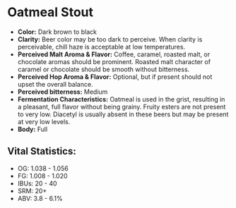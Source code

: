 # Oatmeal Stout

- **Color:** Dark brown to black
- **Clarity:** Beer color may be too dark to perceive. When clarity is perceivable, chill haze is acceptable at low temperatures.
- **Perceived Malt Aroma & Flavor:** Coffee, caramel, roasted malt, or chocolate aromas should be prominent. Roasted malt character of caramel or chocolate should be smooth without bitterness.
- **Perceived Hop Aroma & Flavor:** Optional, but if present should not upset the overall balance.
- **Perceived bitterness:** Medium
- **Fermentation Characteristics:** Oatmeal is used in the grist, resulting in a pleasant, full flavor without being grainy. Fruity esters are not present to very low. Diacetyl is usually absent in these beers but may be present at very low levels.
- **Body:** Full

## Vital Statistics:

- OG: 1.038 - 1.056
- FG: 1.008 - 1.020
- IBUs: 20 - 40
- SRM: 20+
- ABV: 3.8 - 6.1%
